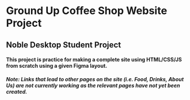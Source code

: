 # Ground Up Coffee Shop Website Project
## Noble Desktop Student Project
#### This project is practice for making a complete site using HTML/CSS/JS from scratch using a given Figma layout.

##### Note: Links that lead to other pages on the site (i.e. Food, Drinks, About Us) are not currently working as the relevant pages have not yet been created.
